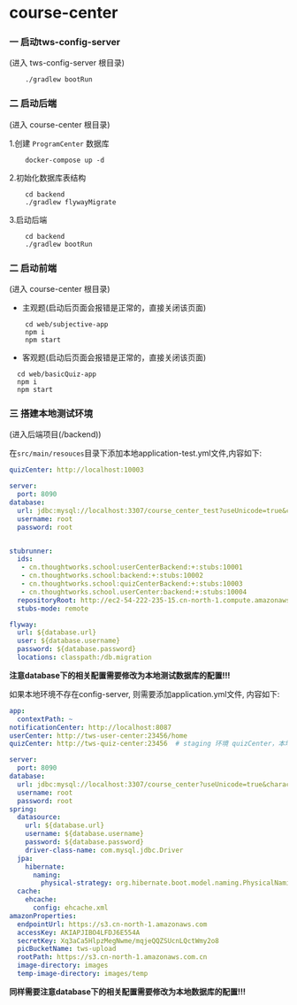 # course-center

### 一 启动tws-config-server
(进入 tws-config-server 根目录)

```
    ./gradlew bootRun
```

### 二 启动后端
(进入 course-center 根目录)

1.创建 `ProgramCenter` 数据库

```
    docker-compose up -d
```
2.初始化数据库表结构

```
    cd backend
    ./gradlew flywayMigrate  
```

3.启动后端

```
    cd backend
    ./gradlew bootRun
```

### 二 启动前端
(进入 course-center 根目录)

- 主观题(启动后页面会报错是正常的，直接关闭该页面)

```
    cd web/subjective-app
    npm i
    npm start
```

- 客观题(启动后页面会报错是正常的，直接关闭该页面)

```
  cd web/basicQuiz-app
  npm i
  npm start
```

### 三 搭建本地测试环境

(进入后端项目(/backend))

在`src/main/resouces`目录下添加本地application-test.yml文件,内容如下:

```yaml
quizCenter: http://localhost:10003

server:
  port: 8090
database:
  url: jdbc:mysql://localhost:3307/course_center_test?useUnicode=true&characterEncoding=utf-8
  username: root
  password: root


stubrunner:
  ids:
   - cn.thoughtworks.school:userCenterBackend:+:stubs:10001
   - cn.thoughtworks.school:backend:+:stubs:10002
   - cn.thoughtworks.school:quizCenterBackend:+:stubs:10003
   - cn.thoughtworks.school.userCenter:backend:+:stubs:10004
  repositoryRoot: http://ec2-54-222-235-15.cn-north-1.compute.amazonaws.com.cn:8081/repository/maven-snapshots/
  stubs-mode: remote

flyway:
  url: ${database.url}
  user: ${database.username}
  password: ${database.password}
  locations: classpath:/db.migration

```

**注意database下的相关配置需要修改为本地测试数据库的配置!!!**

如果本地环境不存在config-server, 则需要添加application.yml文件, 内容如下:

```yaml
app:
  contextPath: ~
notificationCenter: http://localhost:8087
userCenter: http://tws-user-center:23456/home
quizCenter: http://tws-quiz-center:23456  # staging 环境 quizCenter，本地测试可以换成 http://localhost:8088

server:
  port: 8090
database:
  url: jdbc:mysql://localhost:3307/course_center?useUnicode=true&characterEncoding=utf-8
  username: root
  password: root
spring:
  datasource:
    url: ${database.url}
    username: ${database.username}
    password: ${database.password}
    driver-class-name: com.mysql.jdbc.Driver
  jpa:
    hibernate:
      naming:
        physical-strategy: org.hibernate.boot.model.naming.PhysicalNamingStrategyStandardImpl
  cache:
    ehcache:
      config: ehcache.xml
amazonProperties:
  endpointUrl: https://s3.cn-north-1.amazonaws.com
  accessKey: AKIAPJIBO4LFDJ6E554A
  secretKey: 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
  picBucketName: tws-upload
  rootPath: https://s3.cn-north-1.amazonaws.com.cn
  image-directory: images
  temp-image-directory: images/temp
```

**同样需要注意database下的相关配置需要修改为本地数据库的配置!!!**

